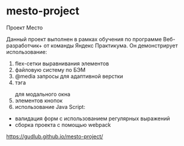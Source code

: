# mesto-project

Проект Место

Данный проект выполнен в рамках обучения по программе Веб-разработчик+ от команды Яндекс Практикума. Он демонстрирует использование:

1. flex-сетки выравнивания элементов
2. файловую систему по БЭМ
3. @media запросы для адаптивной верстки
4. тэга <form></form> для модального окна
5. элементов кнопок
6. использование Java Script:
 - валидация форм с использованием регулярных выражений
 - сборка проекта с помощью webpack

https://gudlub.github.io/mesto-project/

